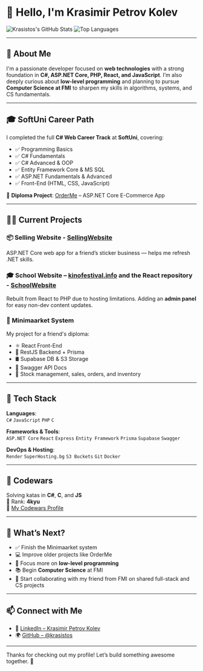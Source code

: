# 👋 Hello, I'm Krasimir Petrov Kolev

![Krasistos's GitHub Stats](https://github-readme-stats.vercel.app/api?username=krasistos&show_icons=true&count_private=true&hide_title=true&hide=prs&theme=radical)
![Top Languages](https://github-readme-stats.vercel.app/api/top-langs/?username=krasistos&langs_count=10&hide=html&theme=radical)

---

## 🧠 About Me

I'm a passionate developer focused on **web technologies** with a strong foundation in **C#, ASP.NET Core, PHP, React, and JavaScript**. I’m also deeply curious about **low-level programming** and planning to pursue **Computer Science at FMI** to sharpen my skills in algorithms, systems, and CS fundamentals.

---

## 🎓 SoftUni Career Path

I completed the full **C# Web Career Track** at **SoftUni**, covering:

- ✅ Programming Basics
- ✅ C# Fundamentals
- ✅ C# Advanced & OOP
- ✅ Entity Framework Core & MS SQL
- ✅ ASP.NET Fundamentals & Advanced
- ✅ Front-End (HTML, CSS, JavaScript)

📌 **Diploma Project**: [OrderMe](https://github.com/Krasistos/OrderMe) – ASP.NET Core E-Commerce App  

---

## 🧑‍💻 Current Projects

### 📦 Selling Website - [SellingWebsite](https://github.com/Krasistos/SellingWebsite)
ASP.NET Core web app for a friend’s sticker business — helps me refresh .NET skills.

### 🎓 School Website – [kinofestival.info](http://kinofestival.info)  and the React repository - [SchoolWebsite](https://github.com/Krasistos/SchoolWebsite)
Rebuilt from React to PHP due to hosting limitations. Adding an **admin panel** for easy non-dev content updates.

### 🏪 Minimaarket System  
My project for a friend's diploma:
- ⚛️ React Front-End  
- 🚀 RestJS Backend + Prisma  
- 🛢️ Supabase DB & S3 Storage  
- 📑 Swagger API Docs  
- 🛒 Stock management, sales, orders, and inventory

---

## 💼 Tech Stack

**Languages**:  
`C#` `JavaScript` `PHP` `C`

**Frameworks & Tools**:  
`ASP.NET Core` `React` `Express` `Entity Framework` `Prisma` `Supabase` `Swagger`

**DevOps & Hosting**:  
`Render` `SuperHosting.bg` `S3 Buckets` `Git` `Docker`

---

## 🧪 Codewars

Solving katas in **C#**, **C**, and **JS**  
🥋 Rank: **4kyu**  
🔗 [My Codewars Profile](https://www.codewars.com/users/Kras4o)

---

## 🎯 What’s Next?

- ✅ Finish the Minimaarket system
- 💻 Improve older projects like OrderMe
- 🧠 Focus more on **low-level programming**
- 📚 Begin **Computer Science** at FMI
- 🤝 Start collaborating with my friend from FMI on shared full-stack and CS projects

---

## 📫 Connect with Me

- 💼 [LinkedIn – Krasimir Petrov Kolev](https://www.linkedin.com/in/krasimir-kolev-55a65a27b/)
- 🌍 [GitHub – @krasistos](https://github.com/krasistos)

---

Thanks for checking out my profile! Let’s build something awesome together. 🚀
